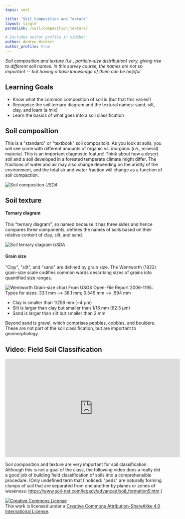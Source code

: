 ```yaml
---
topic: soil

title: "Soil Composition and Texture"
layout: single
permalink: /soil/composition_texture/

# Includes author profile in sidebar
author: Andrew Wickert
author_profile: true
---
```


*Soil composition and texture (i.e., particle-size distribution) vary, giving rise to different soil names. In this survey course, the names are not so important -- but having a base knowledge of them can be helpful.*

## Learning Goals

* Know what the common composition of soil is (but that this varies!)
* Recognize the soil ternary diagram and the textural names: sand, silt, clay, and loam (a mix)
* Learn the basics of what goes into a soil classification

## Soil composition

This is a "standard" or "textbook" soil compositoin. As you look at soils, you will see some with different amounts of organic vs. inorganic (i.e., mineral) material. This is an important diagnostic feature! Think about how a desert soil and a soil developed in a forested temperate climate might differ. The fractions of water and air may also change depending on the aridity of the environment, and the total air and water fraction wiil change as a function of soil compaction.

![Soil composition](https://www.nrcs.usda.gov/Internet/FSE_MEDIA/nrcseprd423221.jpg)
*USDA*

## Soil texture

#### Ternary diagram

This "ternary diagram", so named because it has three sides and hence compares three components, defines the names of soils based on their relative content of clay, silt, and sand.

![Soil ternary diagram](https://upload.wikimedia.org/wikipedia/commons/8/89/USDA_Soil_Texture.svg)
*USDA*

#### Grain size

"Clay", "silt", and "sand" are defined by grain size. The Wentworth (1922) grain-size scale codifies common words describing sizes of grains into quantified size ranges.

![Wentworth Grain-size chart](https://upload.wikimedia.org/wikipedia/commons/a/a0/Wentworth_scale.png)
From USGS Open-File Report 2006-1195: Typos for sizes: 33.1 mm --> 38.1 mm; 0.545 mm --> .594 mm

* Clay is smaller than 1/256 mm (~4 μm)
* Silt is larger than clay but smaller than 1/16 mm (62.5 μm)
* Sand is larger than silt but smaller than 2 mm

Beyond sand is gravel, which comprises pebbles, cobbles, and boulders. These are not part of the soil classification, but are important to geomorphology.

## Video: Field Soil Classification

<iframe width="560" height="315" src="https://www.youtube.com/embed/S4MbLtDhruU" frameborder="0" allow="accelerometer; autoplay; clipboard-write; encrypted-media; gyroscope; picture-in-picture" allowfullscreen></iframe>

Soil composition and texture are very important for soil classification. Although this is not a goal of the class, the following video does a really did a good job of building field classification of soils into a comprehensible procedure. (Only undefined term that I noticed: "peds" are naturally forming clumps of soil that are separated from one another by planes or zones of weakness: https://www.soil-net.com/legacy/advanced/soil_formation5.htm.)


<a rel="license" href="http://creativecommons.org/licenses/by-sa/4.0/"><img alt="Creative Commons License" style="border-width:0" src="https://i.creativecommons.org/l/by-sa/4.0/88x31.png" /></a><br />This work is licensed under a <a rel="license" href="http://creativecommons.org/licenses/by-sa/4.0/">Creative Commons Attribution-ShareAlike 4.0 International License</a>.

